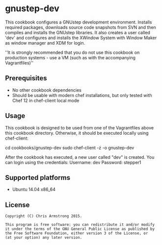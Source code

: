 # gnustep-dev

This cookbook configures a GNUstep development environment. Installs required packages, downloads source code snapshots from SVN and then compiles and installs the GNUstep libraries. It also creates a user called 'dev' and configures and installs the XWindow System with Window Maker as window manager and XDM for login.

''It is strongly recommended that you do not use this cookbook on production systems - use a VM (such as with the accompanying Vagrantfiles)''

## Prerequisites

* No other cookbook dependencies
* Should be usable with modern chef installations, but only tested with Chef 12 in chef-client local mode

## Usage

This cookbook is designed to be used from one of the Vagrantfiles above this cookbook directory. Otherwise, it should be executed locally using chef-client:

cd cookbooks/gnustep-dev
sudo chef-client -z -o gnustep-dev

After the cookbook has executed, a new user called "dev" is created. You can login using the credentials:
  Username: dev
  Password: stepper1

## Supported platforms

* Ubuntu 14.04 x86_64

## License

    Copyright (C) Chris Armstrong 2015.
    
    This program is free software: you can redistribute it and/or modify
    it under the terms of the GNU General Public License as published by
    the Free Software Foundation, either version 3 of the License, or
    (at your option) any later version.
